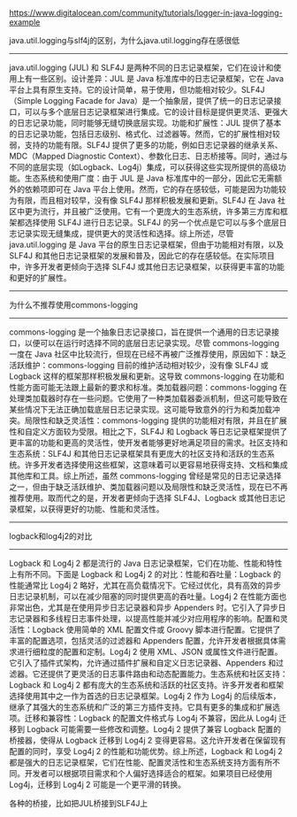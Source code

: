 

https://www.digitalocean.com/community/tutorials/logger-in-java-logging-example

java.util.logging与slf4j的区别，为什么java.util.logging存在感很低

------------------------------

java.util.logging (JUL) 和 SLF4J 是两种不同的日志记录框架，它们在设计和使用上有一些区别。设计差异：JUL 是 Java 标准库中的日志记录框架，它在 Java 平台上具有原生支持。它的设计简单，易于使用，但功能相对较少。SLF4J（Simple Logging Facade for Java）是一个抽象层，提供了统一的日志记录接口，可以与多个底层日志记录框架进行集成。它的设计目标是提供更灵活、更强大的日志记录功能，同时能够无缝切换底层实现。功能和扩展性：JUL 提供了基本的日志记录功能，包括日志级别、格式化、过滤器等。然而，它的扩展性相对较弱，支持的功能有限。SLF4J 提供了更多的功能，例如日志记录器的继承关系、MDC（Mapped Diagnostic Context）、参数化日志、日志桥接等。同时，通过与不同的底层实现（如Logback、Log4j）集成，可以获得这些实现所提供的高级功能。生态系统和使用广度：由于 JUL 是 Java 标准库中的一部分，因此它无需额外的依赖项即可在 Java 平台上使用。然而，它的存在感较低，可能是因为功能较为有限，而且相对较早，没有像 SLF4J 那样积极发展和更新。SLF4J 在 Java 社区中更为流行，并且被广泛使用。它有一个更庞大的生态系统，许多第三方库和框架都选择使用 SLF4J 进行日志记录。SLF4J 的另一个优点是它可以与多个底层日志记录实现无缝集成，提供更大的灵活性和选择。综上所述，尽管 java.util.logging 是 Java 平台的原生日志记录框架，但由于功能相对有限，以及 SLF4J 和其他日志记录框架的发展和普及，因此它的存在感较低。在实际项目中，许多开发者更倾向于选择 SLF4J 或其他日志记录框架，以获得更丰富的功能和更好的扩展性。

------------------------------

为什么不推荐使用commons-logging

------------------------------

commons-logging 是一个抽象日志记录接口，旨在提供一个通用的日志记录接口，以便可以在运行时选择不同的底层日志记录实现。尽管 commons-logging 一度在 Java 社区中比较流行，但现在已经不再被广泛推荐使用，原因如下：缺乏活跃维护：commons-logging 目前的维护活动相对较少，没有像 SLF4J 或 Logback 这样的框架那样积极发展和更新。这导致 commons-logging 在功能和性能方面可能无法跟上最新的要求和标准。类加载器问题：commons-logging 在处理类加载器时存在一些问题。它使用了一种类加载器委派机制，但这可能导致在某些情况下无法正确加载底层日志记录实现。这可能导致意外的行为和类加载冲突。局限性和缺乏灵活性：commons-logging 提供的功能相对有限，并且在扩展性和自定义方面较为受限。相比之下，SLF4J 和 Logback 等日志记录框架提供了更丰富的功能和更高的灵活性，使开发者能够更好地满足项目的需求。社区支持和生态系统：SLF4J 和其他日志记录框架具有更庞大的社区支持和活跃的生态系统。许多开发者选择使用这些框架，这意味着可以更容易地获得支持、文档和集成其他库和工具。综上所述，虽然 commons-logging 曾经是常见的日志记录选择之一，但由于缺乏活跃维护、类加载器问题以及局限性和缺乏灵活性，现在已不再推荐使用。取而代之的是，开发者更倾向于选择 SLF4J、Logback 或其他日志记录框架，以获得更好的功能、性能和灵活性。

------------------------------

logback和log4j2的对比

------------------------------

Logback 和 Log4j 2 都是流行的 Java 日志记录框架，它们在功能、性能和特性上有所不同。下面是 Logback 和 Log4j 2 的对比：性能和吞吐量：Logback 的性能通常比 Log4j 2 略好，尤其在高负载情况下。它经过优化，具有高效的异步日志记录机制，可以在减少阻塞的同时提供更高的吞吐量。Log4j 2 在性能方面也非常出色，尤其是在使用异步日志记录器和异步 Appenders 时。它引入了异步日志记录器和多线程日志事件处理，以提高性能并减少对应用程序的影响。配置和灵活性：Logback 使用简单的 XML 配置文件或 Groovy 脚本进行配置。它提供了丰富的配置选项，包括灵活的过滤器和 Appenders 配置，允许开发者根据具体需求进行细粒度的配置和定制。Log4j 2 使用 XML、JSON 或属性文件进行配置。它引入了插件式架构，允许通过插件扩展和自定义日志记录器、Appenders 和过滤器。它还提供了更灵活的日志事件路由和动态配置能力。生态系统和社区支持：Logback 和 Log4j 2 都有庞大的生态系统和活跃的社区支持。许多开发者和框架选择使用其中之一作为首选的日志记录框架。Log4j 2 作为 Log4j 的后续版本，继承了其强大的生态系统和广泛的第三方插件支持。它具有更多的集成和扩展选项。迁移和兼容性：Logback 的配置文件格式与 Log4j 不兼容，因此从 Log4j 迁移到 Logback 可能需要一些修改和调整。Log4j 2 提供了兼容 Logback 配置的桥接器，使得从 Logback 迁移到 Log4j 2 变得更容易。这允许开发者在保留现有配置的同时，享受 Log4j 2 的性能和功能优势。综上所述，Logback 和 Log4j 2 都是强大的日志记录框架，它们在性能、配置灵活性和生态系统支持方面有所不同。开发者可以根据项目需求和个人偏好选择适合的框架。如果项目已经使用 Log4j，迁移到 Log4j 2 可能是一个更平滑的转换。


各种的桥接，比如把JUL桥接到SLF4J上
